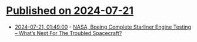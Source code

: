 # [Published on 2024-07-21](index.md)

* [2024-07-21, 01:49:00](https://soylentnews.org/article.pl?sid=24/07/20/1030218&from=rss) - [NASA, Boeing Complete Starliner Engine Testing – What’s Next For The Troubled Spacecraft?](https://soylentnews.org/article.pl?sid=24/07/20/1030218&from=rss)

